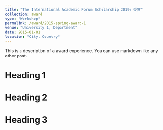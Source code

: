 ```yaml
---
title: "The International Academic Forum Scholarship 2019」受賞"
collection: award
type: "Workshop"
permalink: /award/2015-spring-award-1
venue: "University 1, Department"
date: 2015-01-01
location: "City, Country"
---
```


This is a description of a award experience. You can use markdown like any other post.

Heading 1
======

Heading 2
======

Heading 3
======

